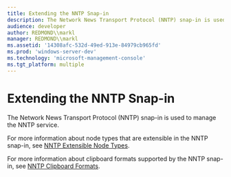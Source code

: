 ```yaml
---
title: Extending the NNTP Snap-in
description: The Network News Transport Protocol (NNTP) snap-in is used to manage the NNTP service.
audience: developer
author: REDMOND\\markl
manager: REDMOND\\markl
ms.assetid: '14308afc-532d-49ed-913e-84979cb965fd'
ms.prod: 'windows-server-dev'
ms.technology: 'microsoft-management-console'
ms.tgt_platform: multiple
---
```


# Extending the NNTP Snap-in

The Network News Transport Protocol (NNTP) snap-in is used to manage the NNTP service.

For more information about node types that are extensible in the NNTP snap-in, see [NNTP Extensible Node Types](nntp-extensible-node-types.md).

For more information about clipboard formats supported by the NNTP snap-in, see [NNTP Clipboard Formats](nntp-clipboard-formats.md).

 

 




